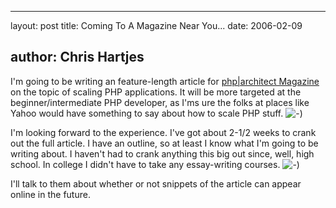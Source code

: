 <hr />

<p>layout: post
title: Coming To A Magazine Near You...
date: 2006-02-09</p>

<h2>author: Chris Hartjes</h2>

<p>I'm going to be writing an feature-length article for <a href="http://www.phparch.com">php|architect Magazine</a> on the topic of scaling PHP applications.  It will be more targeted at the beginner/intermediate PHP developer, as I'ms ure the folks at places like Yahoo would have something to say about how to scale PHP stuff. <img src="//www.littlehart.net/atthekeyboard/templates/default/img/emoticons/smile.png"" alt="-)"" /></p>

<p>I'm looking forward to the experience.  I've got about 2-1/2 weeks to crank out the full article.  I have an outline, so at least I know what I'm going to be writing about.  I haven't had to crank anything this big out since, well, high school.  In college I didn't have to take any essay-writing courses. <img src="//www.littlehart.net/atthekeyboard/templates/default/img/emoticons/smile.png"" alt="-)"" /></p>

<p>I'll talk to them about whether or not snippets of the article can appear online in the future.</p>
